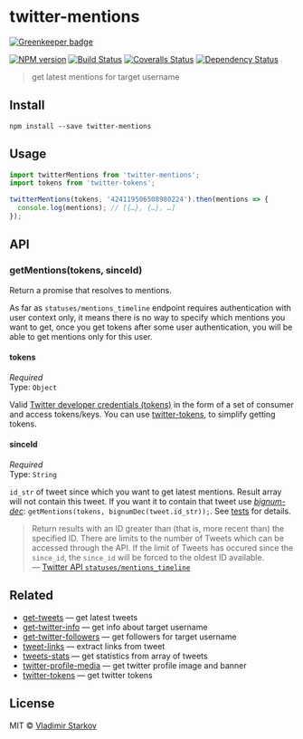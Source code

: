# twitter-mentions

[![Greenkeeper badge](https://badges.greenkeeper.io/iamstarkov/twitter-mentions.svg)](https://greenkeeper.io/)

[![NPM version][npm-image]][npm-url]
[![Build Status][travis-image]][travis-url]
[![Coveralls Status][coveralls-image]][coveralls-url]
[![Dependency Status][depstat-image]][depstat-url]

> get latest mentions for target username

## Install

    npm install --save twitter-mentions

## Usage

```js
import twitterMentions from 'twitter-mentions';
import tokens from 'twitter-tokens';

twitterMentions(tokens, '424119506508980224').then(mentions => {
  console.log(mentions); // [{…}, {…}, …]
});
```

## API

### getMentions(tokens, sinceId)

Return a promise that resolves to mentions.

As far as `statuses/mentions_timeline` endpoint requires authentication with user context only, it means there is no way to specify which mentions you want to get, once you get tokens after some user authentication, you will be able to get mentions only for this user.

#### tokens

*Required*  
Type: `Object`

Valid [Twitter developer credentials (tokens)][how-to-get]
in the form of a set of consumer and access tokens/keys.
You can use [twitter-tokens][tokens], to simplify getting tokens.

[how-to-get]: https://iamstarkov.com/get-twitter-tokens/
[tokens]: https://www.npmjs.com/package/twitter-tokens

#### sinceId

*Required*  
Type: `String`

`id_str` of tweet since which you want to get latest mentions. Result array will not contain this tweet. If you want it to contain that tweet use _[bignum-dec][dec]_: `getMentions(tokens, bignumDec(tweet.id_str));`. See [tests][tests] for details.

> Return results with an ID greater than (that is, more recent than) the specified ID. There are limits to the number of Tweets which can be accessed through the API. If the limit of Tweets has occured since the `since_id`, the `since_id` will be forced to the oldest ID available.  
> — [Twitter API `statuses/mentions_timeline`][mentions_timeline]

[tests]: https://github.com/iamstarkov/twitter-mentions/blob/master/test.js
[dec]: https://github.com/iamstarkov/bignum-dec
[mentions_timeline]: https://dev.twitter.com/rest/reference/get/statuses/mentions_timeline

## Related

* [get-tweets][get-tweets] — get latest tweets
* [get-twitter-info][get-twitter-info] — get info about target username
* [get-twitter-followers][get-twitter-followers] — get followers for target username
* [tweet-links][tweet-links] — extract links from tweet
* [tweets-stats][tweets-stats] — get statistics from array of tweets
* [twitter-profile-media][twitter-profile-media] — get twitter profile image and banner
* [twitter-tokens][twitter-tokens] — get twitter tokens

## License

MIT © [Vladimir Starkov](https://iamstarkov.com)

[npm-url]: https://npmjs.org/package/twitter-mentions
[npm-image]: https://img.shields.io/npm/v/twitter-mentions.svg?style=flat-square

[travis-url]: https://travis-ci.org/iamstarkov/twitter-mentions
[travis-image]: https://img.shields.io/travis/iamstarkov/twitter-mentions.svg?style=flat-square

[coveralls-url]: https://coveralls.io/r/iamstarkov/twitter-mentions
[coveralls-image]: https://img.shields.io/coveralls/iamstarkov/twitter-mentions.svg?style=flat-square

[depstat-url]: https://david-dm.org/iamstarkov/twitter-mentions
[depstat-image]: https://david-dm.org/iamstarkov/twitter-mentions.svg?style=flat-square

[get-tweets]: https://github.com/iamstarkov/get-tweets
[get-twitter-info]: https://github.com/iamstarkov/get-twitter-info
[get-twitter-followers]: https://github.com/iamstarkov/get-twitter-followers
[tweet-links]: https://github.com/iamstarkov/tweet-links
[tweets-stats]: https://github.com/iamstarkov/tweets-stats
[twitter-profile-media]: https://github.com/andrepolischuk/twitter-profile-media
[twitter-tokens]: https://github.com/iamstarkov/twitter-tokens
